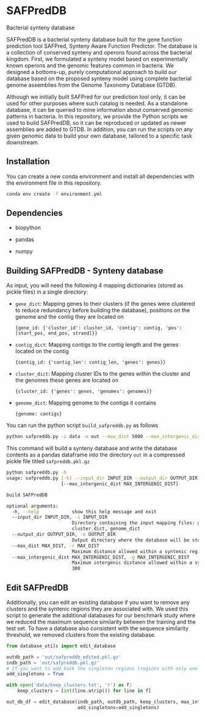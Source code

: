 # SAFPredDB

Bacterial synteny database

SAFPredDB is a bacterial synteny database built for the gene function prediction tool SAFPred, Synteny Aware Function Predictor. The database is a collection of conserved synteny and operons found across the bacterial kingdom. First, we formulated a synteny model based on experimentally known operons and the genomic features common in bacteria. We designed a bottoms-up, purely computational approach to build our database based on the proposed synteny model using complete bacterial genome assemblies from the Genome Taxonomy Database (GTDB).

Although we initially built SAFPred for our prediction tool only, it can be used for other purposes where such catalog is needed. As a standalone database, it can be queried to mine information about conserved genomic patterns in bacteria. In this repository, we provide the Python scripts we used to build SAFPredDB, so it can be reproduced or updated as newer assemblies are added to GTDB. In addition, you can run the scripts on any given genomic data to build your own database, tailored to a specific task downstream.

## Installation

You can create a new conda environment and install all dependencies with the environment file in this repository.

```bash
conda env create -f environment.yml
```

## Dependencies

- biopython

- pandas

- numpy

## Building SAFPredDB - Synteny database

As input, you will need the following 4 mapping dictionaries (stored as pickle files) in a single directory:

- `gene_dict`: Mapping genes to their clusters (if the genes were clustered to reduce redundancy before building the database), positions on the genome and the contig they are located on
  
  `{gene_id: {'cluster_id': cluster_id, 'contig': contig, 'pos': [start_pos, end_pos, strand]}}`

- `contig_dict`: Mapping contigs to the contig length and the genes located on the contig
  
  `{contig_id: {'contig_len': contig_len, 'genes': genes}}`

- `cluster_dict`: Mapping cluster IDs to the genes within the cluster and the genomes these genes are located on
  
  `{cluster_id: {'genes': genes, 'genomes': genomes}}`

- `genome_dict`: Mapping genome to the contigs it contains
  
  `{genome: contigs}`

You can run the python script `build_safpreddb.py` as follows

```bash
python safpreddb.py -i data -o out --max_dist 5000 --max_intergenic_dist 300
```

This command will build a synteny database and write the database contents as a pandas dataframe into the directory `out` in a compressed pickle file titled `safpreddb.pkl.gz`

```bash
python safpreddb.py -h 
usage: safpreddb.py [-h] --input_dir INPUT_DIR --output_dir OUTPUT_DIR [--max_dist MAX_DIST]
                    [--max_intergenic_dist MAX_INTERGENIC_DIST]

build SAFPredDB

optional arguments:
  -h, --help            show this help message and exit
  --input_dir INPUT_DIR, -i INPUT_DIR
                        Directory containing the input mapping files: gene_dict, contig_dict,
                        cluster_dict, genome_dict
  --output_dir OUTPUT_DIR, -o OUTPUT_DIR
                        Output directory where the database will be stored
  --max_dist MAX_DIST, -r MAX_DIST
                        Maximum distance allowed within a syntenic region. Default is 5000
  --max_intergenic_dist MAX_INTERGENIC_DIST, -g MAX_INTERGENIC_DIST
                        Maximum intergenic distance allowed within a syntenic region. Default is
                        300
```

## Edit SAFPredDB

Additionally, you can edit an existing database if you want to remove any clusters and the syntenic regions they are associated with. We used this script to generate the additional databases for our benchmark study where we reduced the maximum sequence similarity between the training and the test set. To have a database also consistent with the sequence similarity threshold, we removed clusters from the existing database.

```python
from database_utils import edit_database

outdb_path = 'out/safpreddb_edited.pkl.gz'
indb_path = 'out/safpreddb.pkl.gz'
# If you want to add back the singleton regions (regions with only one gene) to the database
add_singletons = True

with open('data/keep_clusters.txt', 'r') as f:
    keep_clusters = [int(line.atrip()) for line in f]

out_db_df = edit_database(indb_path, outdb_path, keep_clusters, max_intergenic_dist=300,
                          add_singletons=add_singletons)
```
